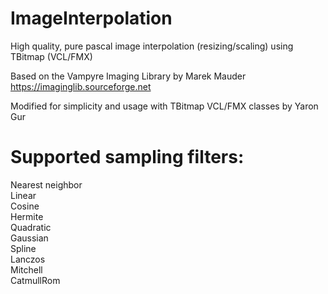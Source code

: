 # ImageInterpolation
High quality, pure pascal image interpolation (resizing/scaling) using TBitmap (VCL/FMX)

Based on the Vampyre Imaging Library by Marek Mauder
https://imaginglib.sourceforge.net

Modified for simplicity and usage with TBitmap VCL/FMX classes by Yaron Gur

# Supported sampling filters:
Nearest neighbor<br>
Linear<br>
Cosine<br>
Hermite<br>
Quadratic<br>
Gaussian<br>
Spline<br>
Lanczos<br>
Mitchell<br>
CatmullRom<br>
